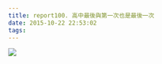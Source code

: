```yaml
---
title: report100. 高中最後與第一次也是最後一次
date: 2015-10-22 22:53:02
tags:
---
```

![](https://i.loli.net/2017/12/26/5a41ed68872b1.jpg)
